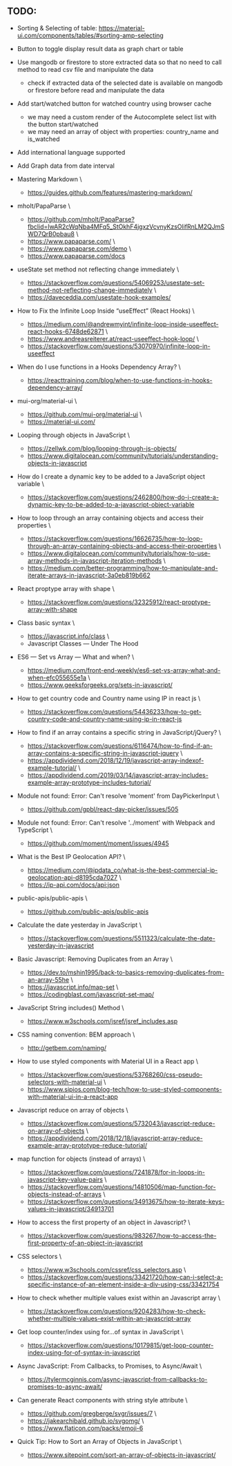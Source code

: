 TODO:
----
- Sorting & Selecting of table: https://material-ui.com/components/tables/#sorting-amp-selecting
- Button to toggle display result data as graph chart or table
- Use mangodb or firestore to store extracted data so that no need to call method to read csv file and manipulate the data
  - check if extracted data of the selected date is available on mangodb or firestore before read and manipulate the data
- Add start/watched button for watched country using browser cache 
  - we may need a custom render of the Autocomplete select list with the button start/watched
  - we may need an array of object with properties: country_name and is_watched
- Add international language supported
- Add Graph data from date interval

- Mastering Markdown \
    - https://guides.github.com/features/mastering-markdown/

- mholt/PapaParse \
    - https://github.com/mholt/PapaParse?fbclid=IwAR2cWqNba4MFq5_StOkhF4jgxzVcvnyKzsOlifRnLM2QJmSWD7QrB0pbau8 \
    - https://www.papaparse.com/ \
    - https://www.papaparse.com/demo \
    - https://www.papaparse.com/docs

- useState set method not reflecting change immediately \
    - https://stackoverflow.com/questions/54069253/usestate-set-method-not-reflecting-change-immediately \
    - https://daveceddia.com/usestate-hook-examples/

- How to Fix the Infinite Loop Inside “useEffect” (React Hooks) \
    - https://medium.com/@andrewmyint/infinite-loop-inside-useeffect-react-hooks-6748de62871 \
    - https://www.andreasreiterer.at/react-useeffect-hook-loop/ \
    - https://stackoverflow.com/questions/53070970/infinite-loop-in-useeffect

- When do I use functions in a Hooks Dependency Array? \
    - https://reacttraining.com/blog/when-to-use-functions-in-hooks-dependency-array/

- mui-org/material-ui \
    - https://github.com/mui-org/material-ui \
    - https://material-ui.com/

- Looping through objects in JavaScript \
    - https://zellwk.com/blog/looping-through-js-objects/
    - https://www.digitalocean.com/community/tutorials/understanding-objects-in-javascript

- How do I create a dynamic key to be added to a JavaScript object variable \
    - https://stackoverflow.com/questions/2462800/how-do-i-create-a-dynamic-key-to-be-added-to-a-javascript-object-variable

- How to loop through an array containing objects and access their properties \
    - https://stackoverflow.com/questions/16626735/how-to-loop-through-an-array-containing-objects-and-access-their-properties \
    - https://www.digitalocean.com/community/tutorials/how-to-use-array-methods-in-javascript-iteration-methods \
    - https://medium.com/better-programming/how-to-manipulate-and-iterate-arrays-in-javascript-3a0eb819b662

- React proptype array with shape \
    - https://stackoverflow.com/questions/32325912/react-proptype-array-with-shape

- Class basic syntax \
    - https://javascript.info/class \
    - Javascript Classes — Under The Hood

- ES6 — Set vs Array — What and when? \
    - https://medium.com/front-end-weekly/es6-set-vs-array-what-and-when-efc055655e1a \
    - https://www.geeksforgeeks.org/sets-in-javascript/

- How to get country code and Country name using IP in react js \
    - https://stackoverflow.com/questions/54436233/how-to-get-country-code-and-country-name-using-ip-in-react-js

- How to find if an array contains a specific string in JavaScript/jQuery? \
    - https://stackoverflow.com/questions/6116474/how-to-find-if-an-array-contains-a-specific-string-in-javascript-jquery \
    - https://appdividend.com/2018/12/19/javascript-array-indexof-example-tutorial/ \
    - https://appdividend.com/2019/03/14/javascript-array-includes-example-array-prototype-includes-tutorial/

- Module not found: Error: Can't resolve 'moment' from DayPickerInput \
    - https://github.com/gpbl/react-day-picker/issues/505

- Module not found: Error: Can't resolve '../moment' with Webpack and TypeScript \
    - https://github.com/moment/moment/issues/4945

- What is the Best IP Geolocation API? \
    - https://medium.com/@ipdata_co/what-is-the-best-commercial-ip-geolocation-api-d8195cda7027 \
    - https://ip-api.com/docs/api:json

- public-apis/public-apis \
    - https://github.com/public-apis/public-apis

- Calculate the date yesterday in JavaScript \
    - https://stackoverflow.com/questions/5511323/calculate-the-date-yesterday-in-javascript


- Basic Javascript: Removing Duplicates from an Array \
    - https://dev.to/mshin1995/back-to-basics-removing-duplicates-from-an-array-55he \
    - https://javascript.info/map-set \
    - https://codingblast.com/javascript-set-map/

- JavaScript String includes() Method \
    - https://www.w3schools.com/jsref/jsref_includes.asp

- CSS naming convention: BEM approach \
    - http://getbem.com/naming/

- How to use styled components with Material UI in a React app \
    - https://stackoverflow.com/questions/53768260/css-pseudo-selectors-with-material-ui \
    - https://www.sipios.com/blog-tech/how-to-use-styled-components-with-material-ui-in-a-react-app

- Javascript reduce on array of objects \
    - https://stackoverflow.com/questions/5732043/javascript-reduce-on-array-of-objects \
    - https://appdividend.com/2018/12/18/javascript-array-reduce-example-array-prototype-reduce-tutorial/

- map function for objects (instead of arrays) \
    - https://stackoverflow.com/questions/7241878/for-in-loops-in-javascript-key-value-pairs \
    - https://stackoverflow.com/questions/14810506/map-function-for-objects-instead-of-arrays \
    - https://stackoverflow.com/questions/34913675/how-to-iterate-keys-values-in-javascript/34913701

- How to access the first property of an object in Javascript? \
    - https://stackoverflow.com/questions/983267/how-to-access-the-first-property-of-an-object-in-javascript

- CSS selectors \
    - https://www.w3schools.com/cssref/css_selectors.asp \
    - https://stackoverflow.com/questions/33421720/how-can-i-select-a-specific-instance-of-an-element-inside-a-div-using-css/33421754

- How to check whether multiple values exist within an Javascript array \
    - https://stackoverflow.com/questions/9204283/how-to-check-whether-multiple-values-exist-within-an-javascript-array

- Get loop counter/index using for…of syntax in JavaScript \
    - https://stackoverflow.com/questions/10179815/get-loop-counter-index-using-for-of-syntax-in-javascript

- Async JavaScript: From Callbacks, to Promises, to Async/Await \ 
    - https://tylermcginnis.com/async-javascript-from-callbacks-to-promises-to-async-await/

- Can generate React components with string style attribute \
    - https://github.com/gregberge/svgr/issues/7 \
    - https://jakearchibald.github.io/svgomg/ \
    - https://www.flaticon.com/packs/emoji-6

- Quick Tip: How to Sort an Array of Objects in JavaScript \
    - https://www.sitepoint.com/sort-an-array-of-objects-in-javascript/